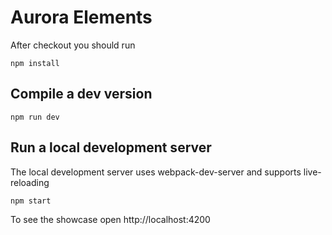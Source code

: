# Aurora Elements

After checkout you should run

```
npm install
```

## Compile a dev version

```
npm run dev
```

## Run a local development server

The local development server uses webpack-dev-server and supports live-reloading

```
npm start
```

To see the showcase open http://localhost:4200